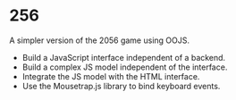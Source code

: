 # 256
A simpler version of the 2056 game using OOJS.

- Build a JavaScript interface independent of a backend.
- Build a complex JS model independent of the interface.
- Integrate the JS model with the HTML interface.
- Use the Mousetrap.js library to bind keyboard events.
